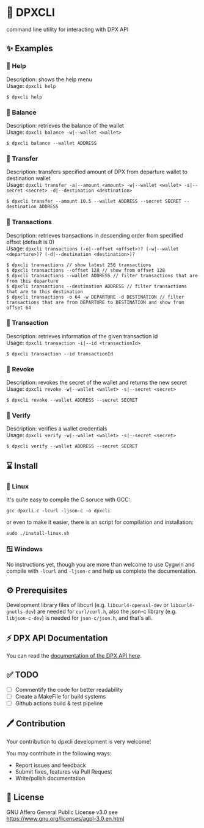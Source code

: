 # 💎 DPXCLI
command line utility for interacting with DPX API

## ✨ Examples

### 💠 Help
Description: shows the help menu  
Usage: `dpxcli help`
```text
$ dpxcli help
```

### 💠 Balance
Description: retrieves the balance of the wallet  
Usage: `dpxcli balance -w|--wallet <wallet>`
```text
$ dpxcli balance --wallet ADDRESS
```

### 💠 Transfer
Description: transfers specified amount of DPX from departure wallet to destination wallet  
Usage: `dpxcli transfer -a|--amount <amount> -w|--wallet <wallet> -s|--secret <secret> -d|--destination <destination>`
```text
$ dpxcli transfer --amount 10.5 --wallet ADDRESS --secret SECRET --destination ADDRESS
```

### 💠 Transactions
Description: retrieves transactions in descending order from specified offset (default is 0)  
Usage: `dpxcli transactions (-o|--offset <offset>)? (-w|--wallet <departure>)? (-d|--destination <destination>)?`
```text
$ dpxcli transactions // show latest 256 transactions
$ dpxcli transactions --offset 128 // show from offset 128
$ dpxcli transactions --wallet ADDRESS // filter transactions that are from this departure
$ dpxcli transactions --destination ADDRESS // filter transactions that are to this destination
$ dpxcli transactions -o 64 -w DEPARTURE -d DESTINATION // filter transactions that are from DEPARTURE to DESTINATION and show from offset 64
```

### 💠 Transaction
Description: retrieves information of the given transaction id  
Usage: `dpxcli transaction -i|--id <transactionId>`
```text
$ dpxcli transaction --id transactionId
```

### 💠 Revoke
Description: revokes the secret of the wallet and returns the new secret  
Usage: `dpxcli revoke -w|--wallet <wallet> -s|--secret <secret>`
```text
$ dpxcli revoke --wallet ADDRESS --secret SECRET
```

### 💠 Verify
Description: verifies a wallet credentials  
Usage: `dpxcli verify -w|--wallet <wallet> -s|--secret <secret>`
```text
$ dpxcli verify --wallet ADDRESS --secret SECRET
```

## ⌛️ Install

### 🐧 Linux
It's quite easy to compile the C soruce with GCC:
```text
gcc dpxcli.c -lcurl -ljson-c -o dpxcli
```
or even to make it easier, there is an script for compilation and installation:
```text
sudo ./install-linux.sh
```

### 🪟 Windows
No instructions yet, though you are more than welcome to use Cygwin and compile with `-lcurl` and `-ljson-c` and help us complete the documentation.

## ⚙️ Prerequisites
Development library files of libcurl (e.g. `libcurl4-openssl-dev` or `libcurl4-gnutls-dev`) are needed for `curl/curl.h`, also the json-c library (e.g. `libjson-c-dev`) is needed for `json-c/json.h`, and that's all.

## ⚡ DPX API Documentation
You can read the [documentation of the DPX API here](https://github.com/Developix-ir/DPXCLI/blob/master/DPXAPI.md).

## ✅ TODO
- [ ] Commentify the code for better readability  
- [ ] Create a MakeFile for build systems  
- [ ] Github actions build & test pipeline  

## 🖊️ Contribution
Your contribution to dpxcli development is very welcome!

You may contribute in the following ways:

- Report issues and feedback
- Submit fixes, features via Pull Request
- Write/polish documentation

## 📃 License
GNU Affero General Public License v3.0 see https://www.gnu.org/licenses/agpl-3.0.en.html